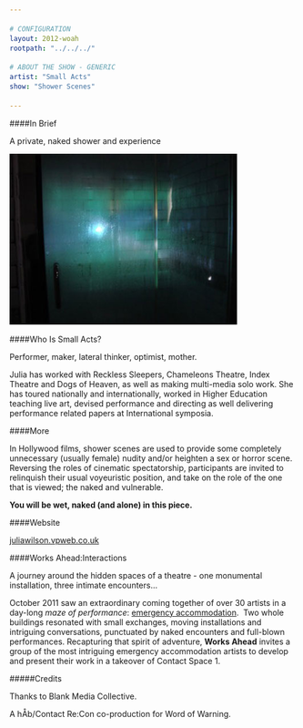 ```yaml
---

# CONFIGURATION
layout: 2012-woah
rootpath: "../../../"

# ABOUT THE SHOW - GENERIC
artist: "Small Acts"
show: "Shower Scenes"

---
```


####In Brief

A private, naked shower and experience     

![Small Acts](w10smallacts.jpg)

####Who Is Small Acts?

Performer, maker, lateral thinker, optimist, mother.

Julia has worked with Reckless Sleepers, Chameleons Theatre, Index Theatre and Dogs of Heaven, as well as making multi-media solo work. She has toured nationally and internationally, worked in Higher Education teaching live art, devised performance and directing as well delivering performance related papers at International symposia.    

####More

In Hollywood films, shower scenes are used to provide some completely unnecessary (usually female) nudity and/or heighten a sex or horror scene. Reversing the roles of cinematic spectatorship, participants are invited to relinquish their usual voyeuristic position, and take on the role of the one that is viewed; the naked and vulnerable.     

**You will be wet, naked (and alone) in this piece.**

####Website

[juliawilson.vpweb.co.uk](http://www.juliawilson.vpweb.co.uk)

####Works Ahead:Interactions

A journey around the hidden spaces of a theatre - one monumental installation, three intimate encounters... 

October 2011 saw an extraordinary coming together of over 30 artists in a day-long *maze of performance*: [emergency accommodation](http://emergencymcr.org/).  Two whole buildings resonated with small exchanges, moving installations and intriguing conversations, punctuated by naked encounters and full-blown performances. Recapturing that spirit of adventure, **Works Ahead** invites a group of the most intriguing emergency accommodation artists to develop and present their work in a takeover of Contact Space 1. 

#####Credits

Thanks to Blank Media Collective.

A hÅb/Contact Re:Con co-production for Word of Warning.